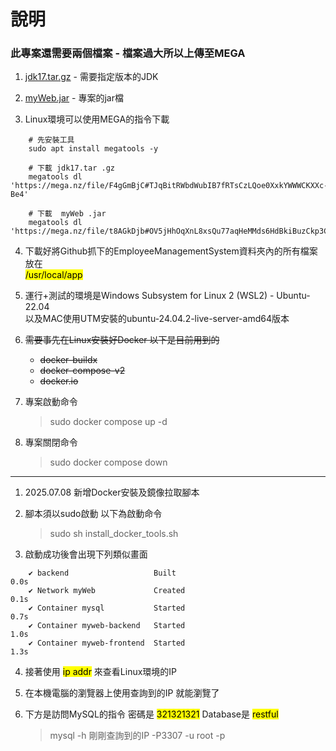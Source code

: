 # 說明

### 此專案還需要兩個檔案 - 檔案過大所以上傳至MEGA

1. [jdk17.tar.gz](https://mega.nz/file/F4gGmBjC#TJqBitRWbdWubIB7fRTsCzLQoe0XxkYWWWCKXXc-Be4) - 需要指定版本的JDK

2. [myWeb.jar](https://mega.nz/file/t8AGkDjb#OV5jHhOqXnL8xsQu77aqHeMMds6HdBkiBuzCkp3C25A) - 專案的jar檔

3. Linux環境可以使用MEGA的指令下載
```shell
    # 先安裝工具
    sudo apt install megatools -y

    # 下載 jdk17.tar .gz
    megatools dl 'https://mega.nz/file/F4gGmBjC#TJqBitRWbdWubIB7fRTsCzLQoe0XxkYWWWCKXXc-Be4'

    # 下載  myWeb .jar
    megatools dl 'https://mega.nz/file/t8AGkDjb#OV5jHhOqXnL8xsQu77aqHeMMds6HdBkiBuzCkp3C25A'
```

4. 下載好將Github抓下的EmployeeManagementSystem資料夾內的所有檔案放在 <br> <mark> /usr/local/app </mark>

5. 運行+測試的環境是Windows Subsystem for Linux 2 (WSL2) - Ubuntu-22.04<br>
    以及MAC使用UTM安裝的ubuntu-24.04.2-live-server-amd64版本

6. ~~需要事先在Linux安裝好Docker 以下是目前用到的~~
    * ~~docker-buildx~~
    * ~~docker-compose-v2~~
    * ~~docker.io~~


7. 專案啟動命令
    > sudo docker compose up -d

8. 專案關閉命令
    > sudo docker compose down

---

1. 2025.07.08 新增Docker安裝及鏡像拉取腳本

2. 腳本須以sudo啟動 以下為啟動命令
    > sudo sh install_docker_tools.sh

3. 啟動成功後會出現下列類似畫面<br>
```
    ✔ backend                   Built                                                                        0.0s 
    ✔ Network myWeb             Created                                                                      0.1s 
    ✔ Container mysql           Started                                                                      0.7s 
    ✔ Container myweb-backend   Started                                                                      1.0s 
    ✔ Container myweb-frontend  Started                                                                      1.3s
```

4. 接著使用 <mark>ip addr</mark> 來查看Linux環境的IP

5. 在本機電腦的瀏覽器上使用查詢到的IP 就能瀏覽了

6. 下方是訪問MySQL的指令 密碼是 <mark>321321321</mark> Database是 <mark>restful</mark>

    > mysql -h 剛剛查詢到的IP -P3307 -u root -p

